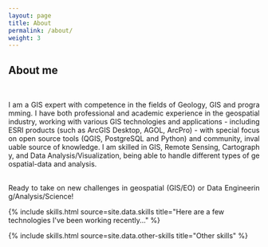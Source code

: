 ```yaml
---
layout: page
title: About
permalink: /about/
weight: 3
---
```


<div style="text-align: justify; word-break: break-all;">

<h2 style="font-weight: bold;">About me</h2><br>

I am a GIS expert with competence in the fields of Geology, GIS and programming. I have both professional and academic experience in the geospatial industry, working with various GIS technologies and applications - including ESRI products (such as ArcGIS Desktop, AGOL, ArcPro) - with special focus on open source tools (QGIS, PostgreSQL and Python) and community, invaluable source of knowledge. I am skilled in GIS, Remote Sensing, Cartography, and Data Analysis/Visualization, being able to handle different types of geospatial-data and analysis.
<p><br>Ready to take on new challenges in geospatial (GIS/EO) or Data Engineering/Analysis/Science! 
<i class="fa-regular fa-face-smile"></i>
</p>
</div>

{% include skills.html source=site.data.skills title="Here are a few technologies I've been working recently..." %}

{% include skills.html source=site.data.other-skills title="Other skills" %}